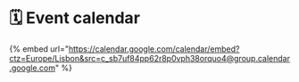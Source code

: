 # 🗓 Event calendar

{% embed url="https://calendar.google.com/calendar/embed?ctz=Europe/Lisbon&src=c_sb7uf84pp62r8p0vph38orquo4@group.calendar.google.com" %}
